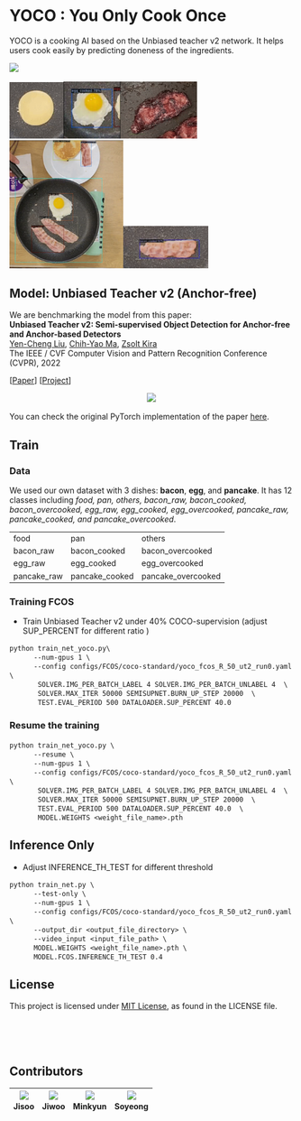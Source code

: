 # YOCO : You Only Cook Once

YOCO is a cooking AI based on the Unbiased teacher v2 network. It helps users cook easily by predicting doneness of the ingredients.

<img src="https://user-images.githubusercontent.com/43427380/222368809-683b0c2e-0aca-4f7e-ac1e-eb8eef6e51d1.png" width="82%">

<img src="teaser/pancake_raw.gif" width="19%"><img src="teaser/egg_cooked.gif" width="20%"><img src="teaser/bacon_overcooked.gif" width="27%"><img src="teaser/full.gif" width="40%"><img src="teaser/bacon_cooked.gif" width="30%">

## Model: Unbiased Teacher v2 (Anchor-free)

We are benchmarking the model from this paper: <br>
**Unbiased Teacher v2: Semi-supervised Object Detection for Anchor-free and Anchor-based Detectors**<br>
[Yen-Cheng Liu](https://ycliu93.github.io/), [Chih-Yao Ma](https://chihyaoma.github.io/), [Zsolt Kira](https://www.cc.gatech.edu/~zk15/)<br>
The IEEE / CVF Computer Vision and Pattern Recognition Conference (CVPR), 2022 <br>

[[Paper](https://openaccess.thecvf.com/content/CVPR2022/papers/Liu_Unbiased_Teacher_v2_Semi-Supervised_Object_Detection_for_Anchor-Free_and_Anchor-Based_CVPR_2022_paper.pdf)] [[Project](https://ycliu93.github.io/projects/unbiasedteacher2.html)]

<p align="center">
<img src="teaser/teaser_utv2.png" width="80%">
</p>

You can check the original PyTorch implementation of the paper [here](https://github.com/facebookresearch/unbiased-teacher-v2).

## Train
### Data
We used our own dataset with 3 dishes: **bacon**, **egg**, and **pancake**. It has 12 classes including *food, pan, others, bacon_raw, bacon_cooked, bacon_overcooked, egg_raw, egg_cooked, egg_overcooked, pancake_raw, pancake_cooked, and pancake_overcooked*.

|    |    |    |
|:---|:---|:---|
|food|pan|others|
|bacon_raw|bacon_cooked|bacon_overcooked|
|egg_raw|egg_cooked|egg_overcooked|
|pancake_raw|pancake_cooked|pancake_overcooked|

### Training FCOS

- Train Unbiased Teacher v2 under 40% COCO-supervision (adjust SUP_PERCENT for different ratio )

```shell
python train_net_yoco.py\
      --num-gpus 1 \
      --config configs/FCOS/coco-standard/yoco_fcos_R_50_ut2_run0.yaml \
       SOLVER.IMG_PER_BATCH_LABEL 4 SOLVER.IMG_PER_BATCH_UNLABEL 4  \
       SOLVER.MAX_ITER 50000 SEMISUPNET.BURN_UP_STEP 20000  \
       TEST.EVAL_PERIOD 500 DATALOADER.SUP_PERCENT 40.0
```

### Resume the training

```shell
python train_net_yoco.py \
      --resume \
      --num-gpus 1 \
      --config configs/FCOS/coco-standard/yoco_fcos_R_50_ut2_run0.yaml \
       SOLVER.IMG_PER_BATCH_LABEL 4 SOLVER.IMG_PER_BATCH_UNLABEL 4  \
       SOLVER.MAX_ITER 50000 SEMISUPNET.BURN_UP_STEP 20000  \
       TEST.EVAL_PERIOD 500 DATALOADER.SUP_PERCENT 40.0  \
       MODEL.WEIGHTS <weight_file_name>.pth
```

## Inference Only

- Adjust INFERENCE_TH_TEST for different threshold

```shell
python train_net.py \
      --test-only \
      --num-gpus 1 \
      --config configs/FCOS/coco-standard/yoco_fcos_R_50_ut2_run0.yaml \
      --output_dir <output_file_directory> \
      --video_input <input_file_path> \
      MODEL.WEIGHTS <weight_file_name>.pth \
      MODEL.FCOS.INFERENCE_TH_TEST 0.4
```

## License

This project is licensed under [MIT License](LICENSE), as found in the LICENSE file.

<br>
<br>
<br>

## Contributors

[<img src="https://avatars.githubusercontent.com/u/67730355?s=120&v=4" width="72px">](https://github.com/jisoo1738)<br>Jisoo|[<img src="https://avatars.githubusercontent.com/u/53477630?s=120&v=4" width="72px">](https://github.com/jw00oo1)<br>Jiwoo|[<img src="https://avatars.githubusercontent.com/u/100509050?s=120&v=4" width="72px">](https://github.com/mingkyun)<br>Minkyun|[<img src="https://avatars.githubusercontent.com/u/43427380?s=120&v=4" width="72px">](https://github.com/kimsoyeong)<br>Soyeong|
|:--:|:--:|:--:|:--:|
